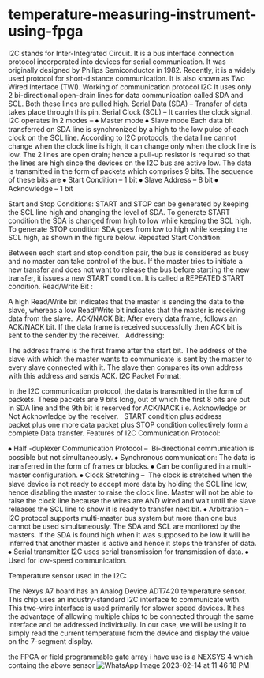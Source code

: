 # temperature-measuring-instrument-using-fpga
I2C stands for Inter-Integrated Circuit. It is a bus interface connection protocol incorporated into devices for serial communication. It was originally designed by Philips Semiconductor in 1982. Recently, it is a widely used protocol for short-distance communication. It is also known as Two Wired Interface (TWI).
Working of communication protocol I2C
It uses only 2 bi-directional open-drain lines for data communication called SDA and SCL. Both these lines are pulled high.
Serial Data (SDA) – Transfer of data takes place through this pin.
Serial Clock (SCL) – It carries the clock signal.
I2C operates in 2 modes –
⦁	Master mode
⦁	Slave mode
Each data bit transferred on SDA line is synchronized by a high to the low pulse of each clock on the SCL line.
According to I2C protocols, the data line cannot change when the clock line is high, it can change only when the clock line is low. The 2 lines are open drain; hence a pull-up resistor is required so that the lines are high since the devices on the I2C bus are active low. The data is transmitted in the form of packets which comprises 9 bits. The sequence of these bits are
⦁	Start Condition – 1 bit
⦁	Slave Address – 8 bit
⦁	Acknowledge – 1 bit

Start and Stop Conditions:
START and STOP can be generated by keeping the SCL line high and changing the level of SDA. To generate START condition the SDA is changed from high to low while keeping the SCL high. To generate STOP condition SDA goes from low to high while keeping the SCL high, as shown in the figure below.
Repeated Start Condition:

Between each start and stop condition pair, the bus is considered as busy and no master can take control of the bus. If the master tries to initiate a new transfer and does not want to release the bus before starting the new transfer, it issues a new START condition. It is called a REPEATED START condition.
Read/Write Bit :

A high Read/Write bit indicates that the master is sending the data to the slave, whereas a low Read/Write bit indicates that the master is receiving data from the slave. 
ACK/NACK Bit:
After every data frame, follows an ACK/NACK bit. If the data frame is received successfully then ACK bit is sent to the sender by the receiver.  
Addressing:

The address frame is the first frame after the start bit. The address of the slave with which the master wants to communicate is sent by the master to every slave connected with it. The slave then compares its own address with this address and sends ACK.
I2C Packet Format:

In the I2C communication protocol, the data is transmitted in the form of packets. These packets are 9 bits long, out of which the first 8 bits are put in SDA line and the 9th bit is reserved for ACK/NACK i.e. Acknowledge or Not Acknowledge by the receiver. 
 START condition plus address packet plus one more data packet plus STOP condition collectively form a complete Data transfer.
Features of I2C Communication Protocol:

⦁	Half -duplexer Communication Protocol – 
Bi-directional communication is possible but not simultaneously.
⦁	Synchronous communication:
The data is transferred in the form of frames or blocks.
⦁	Can be configured in a multi-master configuration.
⦁	Clock Stretching – 
The clock is stretched when the slave device is not ready to accept more data by holding the SCL line low, hence disabling the master to raise the clock line. Master will not be able to raise the clock line because the wires are AND wired and wait until the slave releases the SCL line to show it is ready to transfer next bit.
⦁	Arbitration – 
I2C protocol supports multi-master bus system but more than one bus cannot be used simultaneously. The SDA and SCL are monitored by the masters. If the SDA is found high when it was supposed to be low it will be inferred that another master is active and hence it stops the transfer of data.
⦁	Serial transmitter 
I2C uses serial transmission for transmission of data.
⦁	Used for low-speed communication.

Temperature sensor used in the I2C:

The Nexys A7 board has an Analog Device ADT7420 temperature sensor. This chip uses an industry-standard I2C interface to communicate with. This two-wire interface is used primarily for slower speed devices. It has the advantage of allowing multiple chips to be connected through the same interface and be addressed individually. In our case, we will be using it to simply read the current temperature from the device and display the value on the 7-segment display.


the FPGA or field programmable gate array i have use is a NEXSYS 4 which containg the above sensor
![WhatsApp Image 2023-02-14 at 11 46 18 PM](https://user-images.githubusercontent.com/125308772/218823105-99397bb5-cae7-4513-8125-8ef13ce360ca.jpeg)
